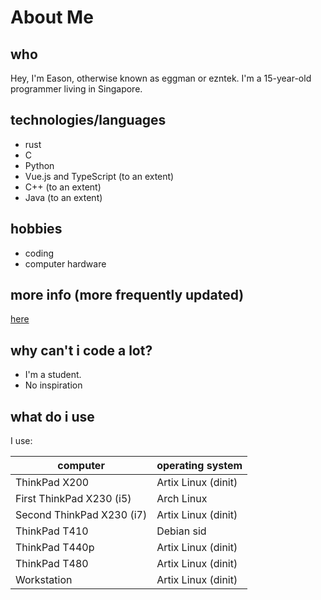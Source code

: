 # About Me

## who

Hey, I'm Eason, otherwise known as eggman or ezntek. I'm a 15-year-old programmer living in Singapore. 

## technologies/languages

 * rust
 * C
 * Python
 * Vue.js and TypeScript (to an extent)
 * C++ (to an extent)
 * Java (to an extent)

## hobbies

* coding
* computer hardware

## more info (more frequently updated)

[here](https://github.com/ezntek)

## why can't i code a lot?

 * I'm a student.
 * No inspiration

## what do i use

I use:

|computer|operating system|
|-|-|
|ThinkPad X200|Artix Linux (dinit)|
|First ThinkPad X230 (i5)|Arch Linux|
|Second ThinkPad X230 (i7)|Artix Linux (dinit)|
|ThinkPad T410|Debian sid|
|ThinkPad T440p|Artix Linux (dinit)|
|ThinkPad T480|Artix Linux (dinit)|
|Workstation|Artix Linux (dinit)|
